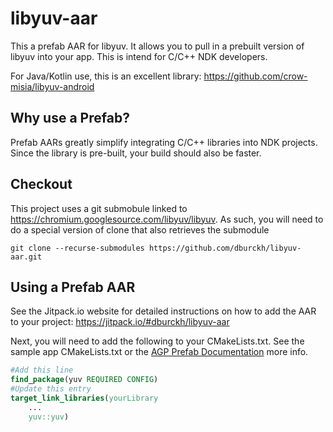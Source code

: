 # libyuv-aar
This a prefab AAR for libyuv.  It allows you to pull in a prebuilt version of libyuv into your app.  This is intend for C/C++ NDK developers.

For Java/Kotlin use, this is an excellent library: 
https://github.com/crow-misia/libyuv-android  

## Why use a Prefab?
Prefab AARs greatly simplify integrating C/C++ libraries into NDK projects.  Since the library is pre-built, your build should also be faster.

## Checkout
This project uses a git submobule linked to https://chromium.googlesource.com/libyuv/libyuv.  As such, you will need to do a special version of clone that also retrieves the submodule

`git clone --recurse-submodules https://github.com/dburckh/libyuv-aar.git`

## Using a Prefab AAR
See the Jitpack.io website for detailed instructions on how to add the AAR to your project: https://jitpack.io/#dburckh/libyuv-aar

Next, you will need to add the following to your CMakeLists.txt.  See the sample app CMakeLists.txt or the [AGP Prefab Documentation](https://developer.android.com/build/dependencies?agpversion=4.1#using-native-dependencies) more info.  
```CMake
#Add this line
find_package(yuv REQUIRED CONFIG)
#Update this entry
target_link_libraries(yourLibrary 
    ...
    yuv::yuv)
```
